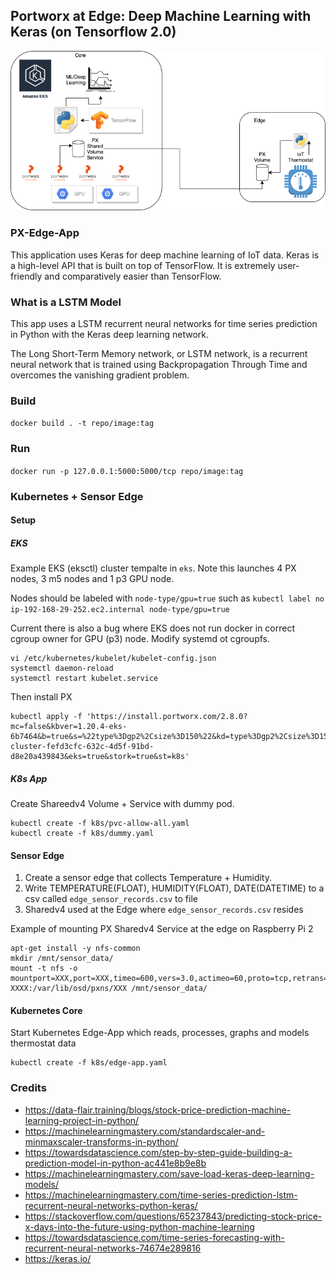 
## Portworx at Edge: Deep Machine Learning with Keras (on Tensorflow 2.0)

![Architecture](images/arch.png)

### PX-Edge-App

This application uses Keras for deep machine learning of IoT data. Keras is a high-level API that is built on top of TensorFlow. It is extremely user-friendly and comparatively easier than TensorFlow. 

### What is a LSTM Model

This app uses a LSTM recurrent neural networks for time series prediction in Python with the Keras deep learning network.

The Long Short-Term Memory network, or LSTM network, is a recurrent neural network that is trained using Backpropagation Through Time and overcomes the vanishing gradient problem.

### Build

`docker build . -t repo/image:tag`

### Run

`docker run -p 127.0.0.1:5000:5000/tcp repo/image:tag`

### Kubernetes + Sensor Edge

#### Setup

##### EKS

Example EKS (eksctl) cluster tempalte in `eks`. Note this launches 4 PX nodes, 3 m5 nodes and 1 p3 GPU node.

Nodes should be labeled with `node-type/gpu=true` such as `kubectl label no ip-192-168-29-252.ec2.internal node-type/gpu=true`

Current there is also a bug where EKS does not run docker in correct cgroup owner for GPU (p3) node. Modify systemd ot cgroupfs.
```
vi /etc/kubernetes/kubelet/kubelet-config.json 
systemctl daemon-reload
systemctl restart kubelet.service
```

Then install PX
```
kubectl apply -f 'https://install.portworx.com/2.8.0?mc=false&kbver=1.20.4-eks-6b7464&b=true&s=%22type%3Dgp2%2Csize%3D150%22&kd=type%3Dgp2%2Csize%3D150&c=px-cluster-fefd3cfc-632c-4d5f-91bd-d8e20a439843&eks=true&stork=true&st=k8s'
```

##### K8s App

Create Shareedv4 Volume + Service with dummy pod.
```
kubectl create -f k8s/pvc-allow-all.yaml
kubectl create -f k8s/dummy.yaml
```

#### Sensor Edge

1. Create a sensor edge that collects Temperature + Humidity.
2. Write TEMPERATURE(FLOAT), HUMIDITY(FLOAT), DATE(DATETIME) to a csv called `edge_sensor_records.csv` to file
3. Sharedv4 used at the Edge where `edge_sensor_records.csv` resides

Example of mounting PX Sharedv4 Service at the edge on Raspberry Pi 2
```
apt-get install -y nfs-common 
mkdir /mnt/sensor_data/
mount -t nfs -o mountport=XXX,port=XXX,timeo=600,vers=3.0,actimeo=60,proto=tcp,retrans=8,soft XXXX:/var/lib/osd/pxns/XXX /mnt/sensor_data/
```

#### Kubernetes Core

Start Kubernetes Edge-App which reads, processes, graphs and models thermostat data
```
kubectl create -f k8s/edge-app.yaml
```

### Credits

- https://data-flair.training/blogs/stock-price-prediction-machine-learning-project-in-python/ 
- https://machinelearningmastery.com/standardscaler-and-minmaxscaler-transforms-in-python/ 
- https://towardsdatascience.com/step-by-step-guide-building-a-prediction-model-in-python-ac441e8b9e8b
- https://machinelearningmastery.com/save-load-keras-deep-learning-models/
- https://machinelearningmastery.com/time-series-prediction-lstm-recurrent-neural-networks-python-keras/
- https://stackoverflow.com/questions/65237843/predicting-stock-price-x-days-into-the-future-using-python-machine-learning
- https://towardsdatascience.com/time-series-forecasting-with-recurrent-neural-networks-74674e289816
- https://keras.io/
